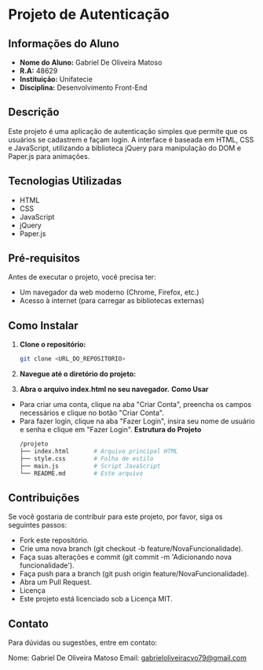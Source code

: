 # Projeto de Autenticação

## Informações do Aluno

- **Nome do Aluno:** Gabriel De Oliveira Matoso
- **R.A:** 48629
- **Instituição:** Unifatecie
- **Disciplina:** Desenvolvimento Front-End

## Descrição

Este projeto é uma aplicação de autenticação simples que permite que os usuários se cadastrem e façam login. A interface é baseada em HTML, CSS e JavaScript, utilizando a biblioteca jQuery para manipulação do DOM e Paper.js para animações.

## Tecnologias Utilizadas

- HTML
- CSS
- JavaScript
- jQuery
- Paper.js

## Pré-requisitos

Antes de executar o projeto, você precisa ter:

- Um navegador da web moderno (Chrome, Firefox, etc.)
- Acesso à internet (para carregar as bibliotecas externas)

## Como Instalar

1. **Clone o repositório:**

    ```bash
   git clone <URL_DO_REPOSITORIO>
2. **Navegue até o diretório do projeto:**
3. **Abra o arquivo index.html no seu navegador.**
   **Como Usar**
- Para criar uma conta, clique na aba "Criar Conta", preencha os campos necessários e clique no botão "Criar Conta".
- Para fazer login, clique na aba "Fazer Login", insira seu nome de usuário e senha e clique em "Fazer Login".
**Estrutura do Projeto**
  ```bash
  /projeto
  ├── index.html       # Arquivo principal HTML
  ├── style.css        # Folha de estilo
  ├── main.js          # Script JavaScript
  └── README.md        # Este arquivo

## Contribuições

Se você gostaria de contribuir para este projeto, por favor, siga os seguintes passos:

- Fork este repositório.
- Crie uma nova branch (git checkout -b feature/NovaFuncionalidade).
- Faça suas alterações e commit (git commit -m 'Adicionando nova funcionalidade').
- Faça push para a branch (git push origin feature/NovaFuncionalidade).
- Abra um Pull Request.
- Licença
- Este projeto está licenciado sob a Licença MIT.

## Contato

Para dúvidas ou sugestões, entre em contato:

Nome: Gabriel De Oliveira Matoso
Email: gabrieloliveiracvo79@gmail.com
